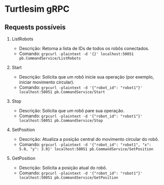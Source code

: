 # Turtlesim gRPC

## Requests possíveis
1. ListRobots
   - Descrição: Retorna a lista de IDs de todos os robôs conectados.
   - Comando:
     `grpcurl -plaintext -d '{}' localhost:50051 pb.CommandService/ListRobots`

2. Start
   - Descrição: Solicita que um robô inicie sua operação (por exemplo, iniciar movimento circular).
   - Comando:
     `grpcurl -plaintext -d '{"robot_id": "robot1"}' localhost:50051 pb.CommandService/Start`

3. Stop
   - Descrição: Solicita que um robô pare sua operação.
   - Comando:
     `grpcurl -plaintext -d '{"robot_id": "robot1"}' localhost:50051 pb.CommandService/Stop`

4. SetPosition
   - Descrição: Atualiza a posição central do movimento circular do robô.
   - Comando:
     `grpcurl -plaintext -d '{"robot_id": "robot1", "x": 5.0, "y": 3.0}' localhost:50051 pb.CommandService/SetPosition`

5. GetPosition
   - Descrição: Solicita a posição atual do robô.
   - Comando:
     `grpcurl -plaintext -d '{"robot_id": "robot1"}' localhost:50051 pb.CommandService/GetPosition`
